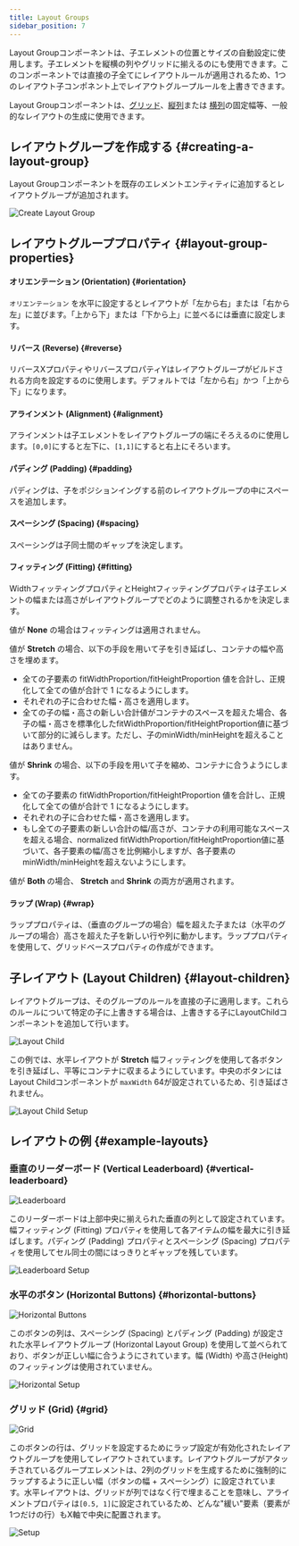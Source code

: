 ```yaml
---
title: Layout Groups
sidebar_position: 7
---
```


Layout Groupコンポーネントは、子エレメントの位置とサイズの自動設定に使用します。子エレメントを縦横の列やグリッドに揃えるのにも使用できます。このコンポーネントでは直接の子全てにレイアウトルールが適用されるため、1つのレイアウト子コンポネント上でレイアウトグループルールを上書きできます。

Layout Groupコンポーネントは、[グリッド][10]、[縦列][11]または [横列][12]の固定幅等、一般的なレイアウトの生成に使用できます。

## レイアウトグループを作成する {#creating-a-layout-group}

Layout Groupコンポーネントを既存のエレメントエンティティに追加するとレイアウトグループが追加されます。

![Create Layout Group](/img/user-manual/user-interface/layout-groups/create-layout-group.jpg)

## レイアウトグループプロパティ {#layout-group-properties}

#### オリエンテーション (Orientation) {#orientation}

 `オリエンテーション` を水平に設定するとレイアウトが「左から右」または「右から左」に並びます。「上から下」または「下から上」に並べるには垂直に設定します。

#### リバース (Reverse) {#reverse}

リバースXプロパティやリバースプロパティYはレイアウトグループがビルドされる方向を設定するのに使用します。デフォルトでは「左から右」かつ「上から下」になります。

#### アラインメント (Alignment) {#alignment}

アラインメントは子エレメントをレイアウトグループの端にそろえるのに使用します。`[0,0]`にすると左下に、`[1,1]`にすると右上にそろいます。

#### パディング (Padding) {#padding}

パディングは、子をポジションイングする前のレイアウトグループの中にスペースを追加します。

#### スペーシング (Spacing) {#spacing}

スペーシングは子同士間のギャップを決定します。

#### フィッティング (Fitting) {#fitting}

WidthフィッティングプロパティとHeightフィッティングプロパティは子エレメントの幅または高さがレイアウトグループでどのように調整されるかを決定します。

値が **None** の場合はフィッティングは適用されません。

値が **Stretch** の場合、以下の手段を用いて子を引き延ばし、コンテナの幅や高さを埋めます。

- 全ての子要素の fitWidthProportion/fitHeightProportion 値を合計し、正規化して全ての値が合計で 1 になるようにします。
- それぞれの子に合わせた幅・高さを適用します。
- 全ての子の幅・高さの新しい合計値がコンテナのスペースを超えた場合、各子の幅・高さを標準化したfitWidthProportion/fitHeightProportion値に基づいて部分的に減らします。ただし、子のminWidth/minHeightを超えることはありません。

値が **Shrink** の場合、以下の手段を用いて子を縮め、コンテナに合うようにします。

- 全ての子要素の fitWidthProportion/fitHeightProportion 値を合計し、正規化して全ての値が合計で 1 になるようにします。
- それぞれの子に合わせた幅・高さを適用します。
- もし全ての子要素の新しい合計の幅/高さが、コンテナの利用可能なスペースを超える場合、normalized fitWidthProportion/fitHeightProportion値に基づいて、各子要素の幅/高さを比例縮小しますが、各子要素のminWidth/minHeightを超えないようにします。

値が **Both** の場合、 **Stretch** and **Shrink** の両方が適用されます。

#### ラップ (Wrap) {#wrap}

ラッププロパティは、（垂直のグループの場合）幅を超えた子または（水平のグループの場合）高さを超えた子を新しい行や列に動かします。ラッププロパティを使用して、グリッドベースプロパティの作成ができます。

## 子レイアウト (Layout Children) {#layout-children}

レイアウトグループは、そのグループのルールを直接の子に適用します。これらのルールについて特定の子に上書きする場合は、上書きする子にLayoutChildコンポーネントを追加して行います。

![Layout Child](/img/user-manual/user-interface/layout-groups/layout-child-max-width.jpg)

この例では、水平レイアウトが **Stretch** 幅フィッティングを使用して各ボタンを引き延ばし、平等にコンテナに収まるようにしています。中央のボタンにはLayout Childコンポーネントが `maxWidth` 64が設定されているため、引き延ばされません。

![Layout Child Setup](/img/user-manual/user-interface/layout-groups/layout-child-setup.jpg)

## レイアウトの例 {#example-layouts}

### 垂直のリーダーボード (Vertical Leaderboard) {#vertical-leaderboard}

![Leaderboard](/img/user-manual/user-interface/layout-groups/leaderboard.jpg)

このリーダーボードは上部中央に揃えられた垂直の列として設定されています。幅フィッティング (Fitting) プロパティを使用して各アイテムの幅を最大に引き延ばします。パディング (Padding) プロパティとスペーシング (Spacing) プロパティを使用してセル同士の間にはっきりとギャップを残しています。

![Leaderboard Setup](/img/user-manual/user-interface/layout-groups/leaderboard-setup.jpg)

### 水平のボタン (Horizontal Buttons) {#horizontal-buttons}

![Horizontal Buttons](/img/user-manual/user-interface/layout-groups/horizontal-layout.jpg)

このボタンの列は、スペーシング (Spacing) とパディング (Padding) が設定された水平レイアウトグループ (Horizontal Layout Group) を使用して並べられており、ボタンが正しい幅に合うようにされています。幅 (Width) や高さ(Height) のフィッティングは使用されていません。

![Horizontal Setup](/img/user-manual/user-interface/layout-groups/horizontal-setup.jpg)

### グリッド (Grid) {#grid}

![Grid](/img/user-manual/user-interface/layout-groups/grid-layout.jpg)

このボタンの行は、グリッドを設定するためにラップ設定が有効化されたレイアウトグループを使用してレイアウトされています。レイアウトグループがアタッチされているグループエレメントは、2列のグリッドを生成するために強制的にラップするように正しい幅（ボタンの幅 + スペーシング）に設定されています。水平レイアウトは、グリッドが列ではなく行で埋まることを意味し、アライメントプロパティは`[0.5, 1]`に設定されているため、どんな"緩い"要素（要素が1つだけの行）もX軸で中央に配置されます。

![Setup](/img/user-manual/user-interface/layout-groups/grid-setup.jpg)

[10]: /user-manual/user-interface/layout-groups#grid
[11]: /user-manual/user-interface/layout-groups#vertical-leaderboard
[12]: /user-manual/user-interface/layout-groups#horizontal-buttons
